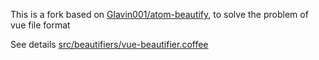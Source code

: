 This is a fork based on [Glavin001/atom-beautify](https://github.com/Glavin001/atom-beautify), to solve the problem of vue file format

See details [src/beautifiers/vue-beautifier.coffee](https://github.com/czyin/atom-beautify/blob/yundun-base-v0.29.17/src/beautifiers/vue-beautifier.coffee)
